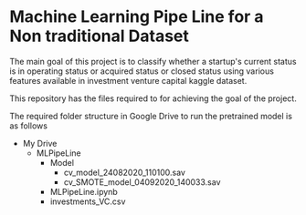 # Machine Learning Pipe Line for a Non traditional Dataset

The main goal of this project is to classify whether a startup's current status is in operating status or acquired status or closed status using various features available in investment venture capital kaggle dataset.

This repository has the files required to for achieving the goal of the project.

The required folder structure in Google Drive to run the pretrained model is as follows

- My Drive
  - MLPipeLine
    - Model
      - cv_model_24082020_110100.sav
      - cv_SMOTE_model_04092020_140033.sav
    - MLPipeLine.ipynb
    - investments_VC.csv
